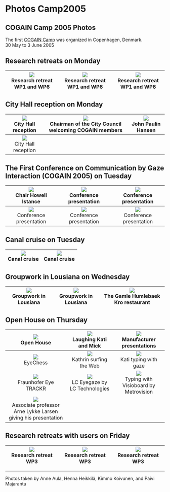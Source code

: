 # Photos Camp2005 



## COGAIN Camp 2005 Photos

The first [COGAIN Camp][1] was organized in Copenhagen, Denmark.  
30 May to 3 June 2005 

##  Research retreats on Monday 


|![][2]<br>Research retreat WP1 and WP6<br>|![][3]<br>Research retreat WP1 and WP6<br>| ![][4]<br>Research retreat WP1 and WP6<br>|
|:---:|:---:|:---:|


##  City Hall reception on Monday 

|![][5]<br>City Hall reception <br>|![][6]<br>Chairman of the City Council welcoming COGAIN members<br>| ![][7]<br>John Paulin Hansen<br>|
|:---:|:---:|:---:|
|![][8]<br>City Hall reception<br>|| |


##  The First Conference on Communication by Gaze Interaction (COGAIN 2005) on Tuesday 

|![][9]<br>Chair Howell Istance<br>|![][10]<br>Conference presentation<br>| ![][11]<br>Conference presentation<br>|
|:---:|:---:|:---:|
|![][12]<br>Conference presentation<br>|![][13]<br>Conference presentation<br>| ![][14]<br>Conference presentation<br>|



##  Canal cruise on Tuesday 

|![][15]<br>Canal cruise<br>|![][16]<br>Canal cruise<br>|
|:---:|:---:|


##  Groupwork in Lousiana on Wednesday 

|![][17]<br>Groupwork in Lousiana<br>|![][18]<br>Groupwork in Lousiana<br>| ![][19]<br>The Gamle Humlebaek Kro restaurant<br>|
|:---:|:---:|:---:|



##  Open House on Thursday 

|![][20]<br>Open House<br>|![][21]<br>Laughing Kati and Mick<br>| ![][22]<br>Manufacturer presentations<br>|
|:---:|:---:|:---:|
|![][23]<br>EyeChess<br>|![][24]<br>Kathrin surfing the Web<br>| ![][25]<br>Kati typing with gaze<br>|
|![][26]<br>Fraunhofer Eye TRACKR<br>|![][27]<br>LC Eyegaze by LC Technologies<br>|![][28]<br>Typing with Visioboard by Metrovision<br>|
![][29]<br>Associate professor Arne Lykke Larsen giving his presentation<br>|||


##  Research retreats with users on Friday 

|![][30]<br>Research retreat WP3<br>|![][31]<br>Research retreat WP3<br>| ![][32]<br>Research retreat WP3<br>|
|:---:|:---:|:---:|

* * *

Photos taken by Anne Aula, Henna Heikkilä, Kimmo Koivunen, and Päivi Majaranta 

[1]: http://wiki.cogain.org/index.php/COGAIN_Camp_2005 "COGAIN Camp 2005"
[2]: /Img/300px-Retreat1.jpg
[3]: /Img/300px-Retreat2.jpg
[4]: /Img/300px-Retreat3.jpg
[5]: /Img/300px-Reception1.jpg
[6]: /Img/187px-Chairman_of_city_council.jpg
[7]: /Img/187px-John_paulin.jpg
[8]: /Img/300px-Reception2.jpg

[9]: /Img/300px-Chair_howell_istance.jpg
[10]: /Img/187px-Conference1.jpg
[11]: /Img/300px-Conference2.jpg
[12]: /Img/187px-Conference3.jpg
[13]: /Img/300px-Conference4.jpg
[14]: /Img/300px-Conference5.jpg

[15]: /Img/300px-Cruise1.jpg
[16]: /Img/300px-Cruise2.jpg

[17]: /Img/300px-Lousiana_group1.jpg
[18]: /Img/300px-Lousiana_group2.jpg
[19]: /Img/300px-Humlebaek_kro.jpg
[20]: /Img/300px-Full_openhouse.jpg
[21]: /Img/187px-Laughter.jpg
[22]: /Img/300px-Manufact_presentations.jpg
[23]: /Img/300px-Eyechess.jpg
[24]: /Img/300px-Kathrin.jpg
[25]: /Img/300px-Kati.jpg
[26]: /Img/300px-Eyetrackr.jpg
[27]: /Img/300px-Eyegaze.jpg
[28]: /Img/187px-Visioboard.jpg
[29]: /Img/196px-Arne_lykke_larsen.jpg
[30]: /Img/300px-Retreat4.jpg
[31]: http://wiki.cogain.org/images/thumb/1/11/Communicating_with_users.jpg/300px-Communicating_with_users.jpg
[32]: http://wiki.cogain.org/images/thumb/e/e6/Esa.jpg/300px-Esa.jpg

  
<!--stackedit_data:
eyJoaXN0b3J5IjpbMTY5MDM5NjMyNCwxMjY0NDE1OTk2LC0yMT
M5NTg2NTc2XX0=
-->